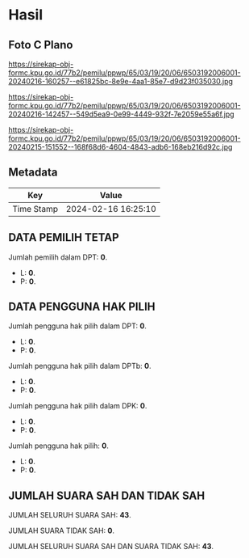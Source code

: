 # Hasil

## Foto C Plano

https://sirekap-obj-formc.kpu.go.id/77b2/pemilu/ppwp/65/03/19/20/06/6503192006001-20240216-160257--e61825bc-8e9e-4aa1-85e7-d9d23f035030.jpg

https://sirekap-obj-formc.kpu.go.id/77b2/pemilu/ppwp/65/03/19/20/06/6503192006001-20240216-142457--549d5ea9-0e99-4449-932f-7e2059e55a6f.jpg

https://sirekap-obj-formc.kpu.go.id/77b2/pemilu/ppwp/65/03/19/20/06/6503192006001-20240215-151552--168f68d6-4604-4843-adb6-168eb216d92c.jpg


## Metadata

| Key        | Value               |
| ---------- | ------------------- |
| Time Stamp | 2024-02-16 16:25:10 |


## DATA PEMILIH TETAP

Jumlah pemilih dalam DPT: **0**.
 * L: **0**.
 * P: **0**.

## DATA PENGGUNA HAK PILIH

Jumlah pengguna hak pilih dalam DPT: **0**.
 * L: **0**.
 * P: **0**.

Jumlah pengguna hak pilih dalam DPTb: **0**.
 * L: **0**.
 * P: **0**.

Jumlah pengguna hak pilih dalam DPK: **0**.
 * L: **0**.
 * P: **0**.

Jumlah pengguna hak pilih: **0**.
 * L: **0**.
 * P: **0**.

## JUMLAH SUARA SAH DAN TIDAK SAH

JUMLAH SELURUH SUARA SAH: **43**.

JUMLAH SUARA TIDAK SAH: **0**.

JUMLAH SELURUH SUARA SAH DAN SUARA TIDAK SAH: **43**.


